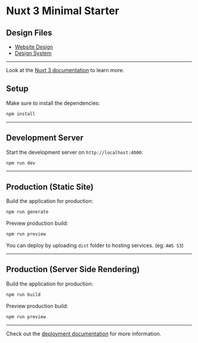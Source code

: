 # Nuxt 3 Minimal Starter

## Design Files

- [Website Design](https://www.figma.com/file/ZOOFyH5hkciczLza5xHHHZ/ATOM?type=design&t=uncwXKeWrAnmSmuO-6)
- [Design System](https://www.figma.com/file/MsOv9MSDKNgEuuozAUmQ68/ATOM-Design-System?type=design&t=uncwXKeWrAnmSmuO-6)

---

Look at the [Nuxt 3 documentation](https://nuxt.com/docs/getting-started/introduction) to learn more.

## Setup

Make sure to install the dependencies:

```bash
npm install
```

---

## Development Server

Start the development server on `http://localhost:4000`:

```bash
npm run dev
```

---

## Production (Static Site)

Build the application for production:

```bash
npm run generate
```

Preview production build:

```bash
npm run preview
```

You can deploy by uploading `dist` folder to hosting services. (eg. `AWS S3`)

---

## Production (Server Side Rendering)

Build the application for production:

```bash
npm run build
```

Preview production build:

```bash
npm run preview
```

---

Check out the [deployment documentation](https://nuxt.com/docs/getting-started/deployment) for more information.

